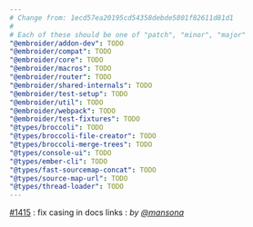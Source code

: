 ```yaml
---
# Change from: 1ecd57ea20195cd54358debde5801f82611d81d1
#
# Each of these should be one of "patch", "minor", "major"
"@embroider/addon-dev": TODO
"@embroider/compat": TODO
"@embroider/core": TODO
"@embroider/macros": TODO
"@embroider/router": TODO
"@embroider/shared-internals": TODO
"@embroider/test-setup": TODO
"@embroider/util": TODO
"@embroider/webpack": TODO
"@embroider/test-fixtures": TODO
"@types/broccoli": TODO
"@types/broccoli-file-creator": TODO
"@types/broccoli-merge-trees": TODO
"@types/console-ui": TODO
"@types/ember-cli": TODO
"@types/fast-sourcemap-concat": TODO
"@types/source-map-url": TODO
"@types/thread-loader": TODO
---
```


[#1415](https://github.com/embroider-build/embroider/pull/1415) : fix casing in docs links : _by [@mansona](https://github.com/mansona)_